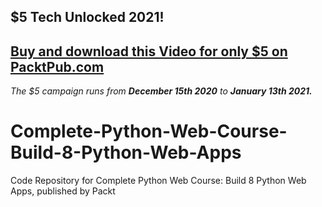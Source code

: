 ## $5 Tech Unlocked 2021!
[Buy and download this Video for only $5 on PacktPub.com](https://www.packtpub.com/product/complete-python-web-course-build-8-python-web-applications-video/9781839215094)
-----
*The $5 campaign         runs from __December 15th 2020__ to __January 13th 2021.__*

# Complete-Python-Web-Course-Build-8-Python-Web-Apps
Code Repository for Complete Python Web Course: Build 8 Python Web Apps, published by Packt
